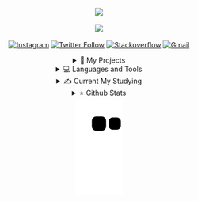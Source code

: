 <p align="center">
  <img src="https://capsule-render.vercel.app/api?type=waving&color=0:9796f0,100:fbc7d4&height=300&section=header&text=CharlesbrownK's%20GitHub&fontSize=55&fontAlignY=38&animation=fadeIn&desc=Be%20an%20Innovator!&descAlignY=51&descAlign=57&fontColor=FFFFFF">
</p>
<div align="center">
<!-- ### Hey, I'm Charlesbrown K <img src="https://media.giphy.com/media/hvRJCLFzcasrR4ia7z/giphy.gif" width="30px"> ! -->

<a href="https://charlesbrownk.netlify.app/">
  <img width="180" src="https://api.netlify.com/api/v1/badges/09d0fd4b-e58d-423f-b0b7-6744606e4356/deploy-status" />
</a>

[![Instagram](http://img.shields.io/badge/-Instagram-lightyellow?style=for-the-badge&logo=Instagram)](https://www.instagram.com/junghoon_kim04/)
[![Twitter Follow](https://img.shields.io/badge/Twitter-1DA1F2?style=for-the-badge&logo=twitter&logoColor=white)](https://twitter.com/intent/follow?screen_name=Junghoo47593127)
[![Stackoverflow](https://img.shields.io/badge/Stack_Overflow-FE7A16?style=for-the-badge&logo=stack-overflow&logoColor=white)](https://stackoverflow.com/users/18185983/charlesbrownk)
[![Gmail](https://img.shields.io/badge/Gmail-D14836?style=for-the-badge&logo=gmail&logoColor=white)](mailto:charlesbrownk0418@gmail.com)

<details>
  
  <summary> 📌 My Projects </summary> <br>

  <a href="https://github.com/CharlesbrownK/BugoBot">
    <img src="https://github-readme-stats.vercel.app/api/pin/?username=charlesbrownk&repo=BugoBot&theme=moltack&show_owner=True">
  </a>
  <a href="https://github.com/CharlesbrownK/py_GTA5">
        <img src="https://github-readme-stats.vercel.app/api/pin/?username=charlesbrownk&repo=py_GTA5&theme=moltack&show_owner=True">
  </a>

</details>
<details>
  
  <summary> 💻 Languages and Tools </summary> <br>

  [![pycharm](https://img.shields.io/badge/PyCharm-000000.svg?&style=for-the-badge&logo=PyCharm&logoColor=white)](https://www.jetbrains.com/ko-kr/pycharm/)
  [![Jupyter](https://img.shields.io/badge/Jupyter-F37626.svg?&style=for-the-badge&logo=Jupyter&logoColor=white)](https://jupyter.org/)
  [![vsc](https://img.shields.io/badge/Visual_Studio_Code-0078D4?style=for-the-badge&logo=visual%20studio%20code&logoColor=white)](https://code.visualstudio.com/)
  [![sublime4](https://img.shields.io/badge/sublime_text-%23575757.svg?&style=for-the-badge&logo=sublime-text&logoColor=important)](https://www.sublimetext.com/)
  
  [![windows](https://img.shields.io/badge/Windows-0078D6?style=for-the-badge&logo=windows&logoColor=white)](https://www.microsoft.com/ko-kr/windows?r=1)
  [![linux mint](https://img.shields.io/badge/Linux_Mint-87CF3E?style=for-the-badge&logo=linux-mint&logoColor=white)](https://linuxmint.com/)
  [![github](https://img.shields.io/badge/github%20-%23121011.svg?&style=for-the-badge&logo=github&logoColor=white)](https://github.com/CharlesbrownK)
  [![git](https://img.shields.io/badge/git%20-%23F05033.svg?&style=for-the-badge&logo=git&logoColor=white)](https://git-scm.com/)
  
  <a href="https://www.tensorflow.org">
    <img src="https://raw.githubusercontent.com/rahul-jha98/github_readme_icons/main/language_and_tools/square/tensorflow/tensorflow.svg" alt="tensorflow" title="tensorflow" height="42px">
  </a>
  <a href="https://www.java.com">
    <img src="https://raw.githubusercontent.com/rahul-jha98/github_readme_icons/main/language_and_tools/square/java/java.svg" alt="JAVA" title="JAVA" height="42px">
  </a>
  <a href="https://www.python.org">
    <img src="https://raw.githubusercontent.com/rahul-jha98/github_readme_icons/main/language_and_tools/square/python/python.svg" alt="Python" title="Python" height="42px">
  </a>
  <a>
    <img src="https://raw.githubusercontent.com/rahul-jha98/github_readme_icons/main/language_and_tools/square/html/html.svg" alt="HTML5" title="HTML5" height="42px">
  </a>
  <a href="">
    <img src="" alt="" title="" height="">
  </a>
  <a href="">
    <img src="" alt="" title="" height="">
  </a>
  
<!-- 
  ![Python](https://img.shields.io/badge/Python-FFD43B?style=for-the-badge&logo=python&logoColor=blue)
  ![Java](https://img.shields.io/badge/Java-ED8B00?style=for-the-badge&logo=java&logoColor=white)
  ![Tensorflow](https://img.shields.io/badge/TensorFlow-FF6F00?style=for-the-badge&logo=TensorFlow&logoColor=white)
  ![Keras](https://img.shields.io/badge/Keras-D00000?style=for-the-badge&logo=Keras&logoColor=white)

  [![flask](https://img.shields.io/badge/Flask-000000?style=for-the-badge&logo=flask&logoColor=white)](https://flask.palletsprojects.com/en/2.0.x/)
  [![django](https://img.shields.io/badge/Django-092E20?style=for-the-badge&logo=django&logoColor=green)](https://www.djangoproject.com/)
  [![docker](https://img.shields.io/badge/Docker-2CA5E0?style=for-the-badge&logo=docker&logoColor=white)](https://www.docker.com/)
  
  [![mysql](https://img.shields.io/badge/MySQL-005C84?style=for-the-badge&logo=mysql&logoColor=white)](https://www.mysql.com/)
  [![sqlite3](https://img.shields.io/badge/SQLite-07405E?style=for-the-badge&logo=sqlite&logoColor=white)](https://docs.python.org/ko/3/library/sqlite3.html)

  <a href="https://git-scm.com/">
    <img src="https://raw.githubusercontent.com/rahul-jha98/github_readme_icons/main/language_and_tools/square/git-scm/git-scm.svg" height="42px">
  </a>
 -->

</details>
<details>
  
  <summary> ✍️ Current My Studying </summary> <br>
  
  <a href="https://www.typescriptlang.org/">
    <img src="https://raw.githubusercontent.com/rahul-jha98/github_readme_icons/main/language_and_tools/square/typescript/typescript.svg" alt="Typescirpt" title="Typescirpt" height="42px">
  </a>
  <a href="https://nodejs.org">
    <img src="https://raw.githubusercontent.com/rahul-jha98/github_readme_icons/main/language_and_tools/square/node/node.svg" alt="Node.js" title="Node.js" height ="42px">
  </a>
  <a href="https://www.docker.com/">
    <img src="https://raw.githubusercontent.com/rahul-jha98/github_readme_icons/main/language_and_tools/square/docker/docker.svg" alt="Docker" title="Docker" height="42px">
  </a>
  <a href="https://go.dev/">
    <img src="https://raw.githubusercontent.com/rahul-jha98/github_readme_icons/main/language_and_tools/square/go/go.svg" alt="GO" title="GO" height="42px">
  </a>  
  <br>
  
</details>
<details>

  <summary> ⭐ Github Stats </summary> <br>
   
  <p align='center'>
    <img src="https://github-readme-stats.vercel.app/api?username=charlesbrownk&show_icons=true&theme=gruvbox_light&hide=contribs" alt="Github Stats"> <br>
    <img src="https://github-readme-stats.vercel.app/api/top-langs/?username=charlesbrownk&langs_count=8&hide=javascript,scss,css,ruby,shell,typescript&theme=gruvbox_light&layout=compact" alt="Top Langs"> <br>
    
<!--     <img src="https://github-readme-stats.vercel.app/api/wakatime?username=charlesbrownk" alt="WAKATIME">
    <img src="https://github-readme-stats.vercel.app/api/top-langs/?username=charlesbrownk&langs_count=8&hide=css,html" alt="Top Langs"> <br> -->
  </p>
  
    
</details>

<img src="https://github.com/CharlesbrownK/CharlesbrownK/blob/output/github-contribution-grid-snake.svg">

</div>
